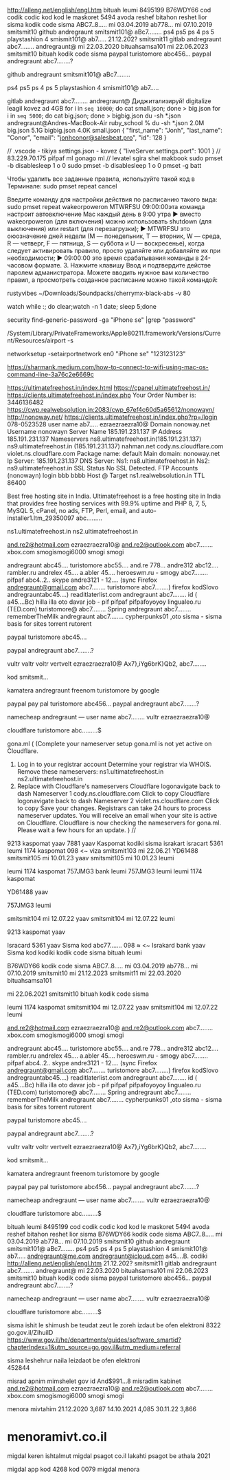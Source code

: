 
http://alleng.net/english/engl.htm
bituah leumi
8495199
B76WDY66
 cod codik codic kod
kod le maskoret 5494 avoda
reshef bitahon reshet lior 
sisma
kodik code sisma
ABC7..8.....
mi 03.04.2019   ab778...
mi 07.10.2019 smitsmit10
github andregraunt
smitsmit101@
aBc7........
ps4 ps5 ps 4 ps 5
playstashion 4
smismit101@ 
ab7.....
21.12.202? smitsmit11
gitlab andregraunt abc7........
 andregraunt@
mi 22.03.2020  bituahsamsa101
mi 22.06.2023 smitsmit10 bituah
kodik code sisma
paypal turistomore abc456...
paypal andregraunt abc7........?




github andregraunt
smitsmit101@
aBc7........

ps4 ps5 ps 4 ps 5
playstashion 4
smismit101@ 
ab7.....

gitlab andregraunt abc7........
 andregraunt@
Диджитализируй! digitalize
leagil kovez ad 4GB
for i in `seq 10000`; do cat small.json; done > big.json
for i in `seq 5000`; do cat big.json; done > bigbig.json
 du -sh *.json
andregraunt@Andres-MacBook-Air ruby_school % du -sh *.json
2.0M    big.json
5.1G    bigbig.json
4.0K    small.json
{
    "first_name": "Jonh",
    "last_name": "Conor",
    "email": "jonhconor@salesbeat.pro",
    "id": 128
}

//  .vscode - tikiya
   settings.json - kovez
{
    "liveServer.settings.port": 1001
}
//
83.229.70.175 pifpaf ml  gonago ml
// levatel sgira shel makbook
sudo pmset -b disablesleep 1 o 0
sudo pmset -b disablesleep 1 o 0
pmset -g batt

Чтобы удалить все заданные правила, используйте такой код в Терминале:
sudo pmset repeat cancel


Введите команду для настройки действия по расписанию такого вида:
sudo pmset repeat wakeorpoweron MTWRFSU 09:00:00эта команда настроит автовключение Mac каждый день в 9:00 утра
► вместо wakeorpoweron (для включения) можно использовать shutdown (для выключения) или restart (для перезагрузки);
► MTWRFSU это оюозначение дней недели (М — понедельник, Т — вторник, W — среда, R — четверг, F — пятница, S — суббота и U — воскресенье), когда следует активировать правило, просто удаляйте или добавляйте их при необходимости;
► 09:00:00 это время срабатывания команды в 24-часовом формате.
3. Нажмите клавишу Ввод и подтвердите действе паролем адманистратора.
Можете вводить нужное вам количество правил, а просмотреть созданное расписание можно такой командой:

rustyvibes ~/Downloads/Soundpacks/cherrymx-black-abs  -v 80

watch
while :; do clear;watch -n 1 date; sleep 5;done

security find-generic-password -ga "iPhone se" |grep "password"

/System/Library/PrivateFrameworks/Apple80211.framework/Versions/Current/Resources/airport -s

networksetup -setairportnetwork en0 "iPhone se" "123123123"

https://sharmank.medium.com/how-to-connect-to-wifi-using-mac-os-command-line-3a76c2e6669c



https://ultimatefreehost.in/index.html
https://cpanel.ultimatefreehost.in/
https://clients.ultimatefreehost.in/index.php
Your Order Number is: 3446136482
https://cwp.realwebsolution.in:2083/cwp_67ef4c60d5a65612/nonowayn/
http://nonoway.net/
https://clients.ultimatefreehost.in/index.php?rp=/login
078-0523528 user name
ab7.....
ezraezraezra10@
Domain nonoway.net Username nonowayn
Server Name 185.191.231.137 IP Address 185.191.231.137
Nameservers
 ns8.ultimatefreehost.in(185.191.231.137)
ns9.ultimatefreehost.in (185.191.231.137)
nahman.net
cody.ns.cloudflare.com
violet.ns.cloudflare.com
Package name: default
Main domain: nonoway.net
Ip Server: 185.191.231.137
DNS Server:
Ns1: ns8.ultimatefreehost.in
Ns2: ns9.ultimatefreehost.in
SSL Status No SSL Detected. 
FTP Accounts (nonowayn) login bbb bbbb
Host @ Target ns1.realwebsolution.in TTL 86400

Best free hosting site in India.
Ultimatefreehost is a free hosting site in India that provides free hosting services with 99.9% uptime and PHP 8, 7, 5, MySQL 5, cPanel, no ads, FTP, Perl, email, and auto-installer1.ltm_29350097 abc………
  
ns1.ultimatefreehost.in
ns2.ultimatefreehost.in

and.re2@hotmail.com
ezraezraezra10@
and.re2@outlook.com
abc7........
xbox.com smogismogi6000
smogi smogi

andregraunt abc45....
turistomore abc55....
and.re 778...
andre312 abc12....
 rambler.ru andrelex 45....
a.abler 45....
 heroeswm.ru - smogy abc7........
pifpaf abc4..2..
skype andre3121 - 12....
(sync Firefox andregraunt@gmail.com
abc7........
turistomore abc7........) firefox
kodSlovo andregrauntabc45....)
readitlaterlist.com andregraunt 
abc7........
id ( a45....Bc) hilla illa oto davar
job - pif pifpaf pifpafoyoyoy
lingualeo.ru    (TED.com)
turistomore@ abc7........
Spring
andregraunt
abc7........
rememberTheMilk
andregraunt abc7........
cypherpunks01 ,oto sisma - sisma basis for sites torrent rutorent 

paypal turistomore abc45....

paypal andregraunt abc7........?


vultr valtr voltr vertvelt
ezraezraezra10@
Ax7},iYg6brK}Qb2,
abc7........

kod smitsmit... 

kamatera andregraunt
freenom turistomore by google

paypal pay pal
turistomore abc456…
paypal andregraunt abc7........?


namecheap
andregraunt — user name
abc7……..
vultr ezraezraezra10@

 cloudflare turistomore abc.........$

 gona.ml (
(Complete your nameserver setup
gona.ml is not yet active on Cloudflare.
1. Log in to your registrar account
Determine your registrar via WHOIS.
Remove these nameservers:
ns1.ultimatefreehost.in
ns2.ultimatefreehost.in
2. Replace with Cloudflare's nameservers
Cloudflare logonavigate back to dash
Nameserver 1
cody.ns.cloudflare.com
Click to copy
Cloudflare logonavigate back to dash
Nameserver 2
violet.ns.cloudflare.com
Click to copy
Save your changes.
Registrars can take 24 hours to process nameserver updates. You will receive an email when your site is active on Cloudflare.
Cloudflare is now checking the nameservers for gona.ml. Please wait a few hours for an update.
)
//

 9213 kaspomat yaav 7881
yaav
Kaspomat
kodiki sisma
israkart
isracart 5361
leumi 1174 kaspomat
098 <~
viza
smitsmit103 mi 22.06.21
YD61488
smitsmit105 mi 10.01.23 yaav
smitsmit105 mi 10.01.23 leumi

leumi 1174 kaspomat
757JMG3 bank leumi
757JMG3 leumi
leumi 1174 kaspomat

YD61488 yaav

757JMG3 leumi

smitsmit104 mi 12.07.22 yaav
smitsmit104 mi 12.07.22 leumi

9213 kaspomat yaav

Isracard 5361 yaav
Sisma kod abc77.......
098 ≈ <~
Israkard
bank yaav
Sisma kod kodiki
kodik code sisma
bituah leumi

B76WDY66
kodik code sisma
ABC7..8.....
mi 03.04.2019   ab778...
mi 07.10.2019 smitsmit10
mi 21.12.2023 smitsmit11
mi 22.03.2020  bituahsamsa101

mi 22.06.2021 smitsmit10 bituah
kodik code sisma

leumi 1174 kaspomat
smitsmit104 mi 12.07.22 yaav
smitsmit104 mi 12.07.22 leumi

and.re2@hotmail.com
ezraezraezra10@
and.re2@outlook.com
abc7........
xbox.com smogismogi6000
smogi smogi

andregraunt abc45....
turistomore abc55....
and.re 778...
andre312 abc12....
 rambler.ru andrelex 45....
a.abler 45....
 heroeswm.ru - smogy abc7........
pifpaf abc4..2..
skype andre3121 - 12....
(sync Firefox andregraunt@gmail.com
abc7........
turistomore abc7........) firefox
kodSlovo andregrauntabc45....)
readitlaterlist.com andregraunt 
abc7........
id ( a45....Bc) hilla illa oto davar
job - pif pifpaf pifpafoyoyoy
lingualeo.ru    (TED.com)
turistomore@ abc7........
Spring
andregraunt
abc7........
rememberTheMilk
andregraunt abc7........
cypherpunks01 ,oto sisma - sisma basis for sites torrent rutorent 

paypal turistomore abc45....

paypal andregraunt abc7........?


vultr valtr voltr vertvelt
ezraezraezra10@
Ax7},iYg6brK}Qb2,
abc7........

kod smitsmit... 

kamatera andregraunt
freenom turistomore by google

paypal pay pal
turistomore abc456…
paypal andregraunt abc7........?


namecheap
andregraunt — user name
abc7……..
vultr ezraezraezra10@

 cloudflare turistomore abc.........$

 bituah leumi
8495199
 cod codik codic kod
kod le maskoret 5494 avoda
reshef bitahon reshet lior 
sisma
B76WDY66
kodik code sisma
ABC7..8.....
mi 03.04.2019   ab778...
mi 07.10.2019 smitsmit10
github andregraunt
smitsmit101@
aBc7........
ps4 ps5 ps 4 ps 5
playstashion 4
smismit101@ 
ab7.....
andregraunt@me.com
andregraunt@icloud.com
a45….B.
codiki
http://alleng.net/english/engl.htm
21.12.202? smitsmit11
gitlab andregraunt abc7........
 andregraunt@
mi 22.03.2020  bituahsamsa101
mi 22.06.2023 smitsmit10 bituah
kodik code sisma
paypal turistomore abc456...
paypal andregraunt abc7........?

namecheap
andregraunt — user name
abc7……..
vultr ezraezraezra10@

 cloudflare turistomore abc.........$

sisma ishit le shimush be teudat zeut 
le zoreh izdaut be ofen elektroni 
8322
go.gov.il/ZihuiID 
https://www.gov.il/he/departments/guides/software_smartid?chapterIndex=1&utm_source=go.gov.il&utm_medium=referral

sisma leshehrur naila leizdaot be ofen elektroni  
452844

misrad apnim mimshelet gov id And$991...8 misradim kabinet
and.re2@hotmail.com
ezraezraezra10@
and.re2@outlook.com
abc7........
xbox.com smogismogi6000
smogi smogi

menora mivtahim
21.12.2020
3,687
14.10.2021
4,085
30.11.22
3,866
# menoramivt.co.il
migdal keren ishtalmut migdal
psagot co.il
lakahti psagot be athala 2021

migdal
app
kod 4268
kod 0079 migdal
menora




